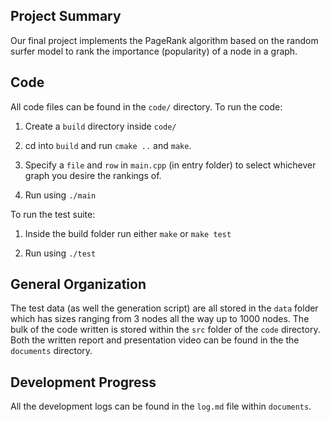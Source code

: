 ## Project Summary

Our final project implements the PageRank algorithm based on the random surfer model to rank the importance (popularity) of a node in a graph.

## Code

All code files can be found in the `code/` directory. To run the code:

1. Create a `build` directory inside `code/`

2. cd into `build` and run `cmake ..` and `make`.

3. Specify a `file` and `row` in `main.cpp` (in entry folder) to select whichever graph you desire the rankings of.

4. Run using `./main`

To run the test suite:

1. Inside the build folder run either `make` or `make test`

2. Run using `./test`

## General Organization

The test data (as well the generation script) are all stored in the `data` folder which has sizes ranging from 3 nodes all the way up to 1000 nodes. The bulk of the code written is stored within the `src` folder of the `code` directory. Both the written report and presentation video can be found in the the `documents` directory. 

## Development Progress

All the development logs can be found in the `log.md` file within `documents`.